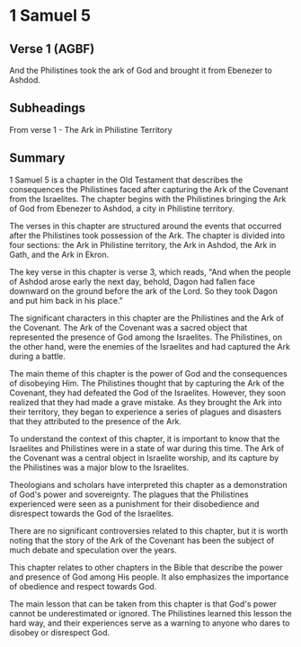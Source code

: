 # 1 Samuel 5

## Verse 1 (AGBF)

And the Philistines took the ark of God and brought it from Ebenezer to Ashdod.

## Subheadings

From verse 1 - The Ark in Philistine Territory

## Summary

1 Samuel 5 is a chapter in the Old Testament that describes the consequences the Philistines faced after capturing the Ark of the Covenant from the Israelites. The chapter begins with the Philistines bringing the Ark of God from Ebenezer to Ashdod, a city in Philistine territory. 

The verses in this chapter are structured around the events that occurred after the Philistines took possession of the Ark. The chapter is divided into four sections: the Ark in Philistine territory, the Ark in Ashdod, the Ark in Gath, and the Ark in Ekron.

The key verse in this chapter is verse 3, which reads, "And when the people of Ashdod arose early the next day, behold, Dagon had fallen face downward on the ground before the ark of the Lord. So they took Dagon and put him back in his place."

The significant characters in this chapter are the Philistines and the Ark of the Covenant. The Ark of the Covenant was a sacred object that represented the presence of God among the Israelites. The Philistines, on the other hand, were the enemies of the Israelites and had captured the Ark during a battle.

The main theme of this chapter is the power of God and the consequences of disobeying Him. The Philistines thought that by capturing the Ark of the Covenant, they had defeated the God of the Israelites. However, they soon realized that they had made a grave mistake. As they brought the Ark into their territory, they began to experience a series of plagues and disasters that they attributed to the presence of the Ark.

To understand the context of this chapter, it is important to know that the Israelites and Philistines were in a state of war during this time. The Ark of the Covenant was a central object in Israelite worship, and its capture by the Philistines was a major blow to the Israelites.

Theologians and scholars have interpreted this chapter as a demonstration of God's power and sovereignty. The plagues that the Philistines experienced were seen as a punishment for their disobedience and disrespect towards the God of the Israelites.

There are no significant controversies related to this chapter, but it is worth noting that the story of the Ark of the Covenant has been the subject of much debate and speculation over the years.

This chapter relates to other chapters in the Bible that describe the power and presence of God among His people. It also emphasizes the importance of obedience and respect towards God.

The main lesson that can be taken from this chapter is that God's power cannot be underestimated or ignored. The Philistines learned this lesson the hard way, and their experiences serve as a warning to anyone who dares to disobey or disrespect God.
